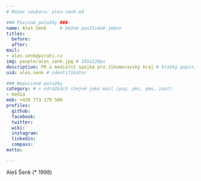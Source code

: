 ```yaml
---
# Název souboru: ales-senk.md

### Povinné položky ###
name: Aleš Šenk 	# běžně používáné jméno
titles:
  before: 
  after:
mail:
- ales.senk@pirati.cz
img: people/ales_senk.jpg # 165x220px
description: PR a mediální spojka pro Jihomoravský kraj # kratký popis, max 160 znaků
uid: ales.senk # identifikátor 

### Nepovinné položky
category: # v odrážkách stejně jako mail (psp, pks, pms, zast)
- media
mob: +420 773 179 506
profiles:
  github: 
  facebook: 
  twitter: 
  wiki: 
  instagram: 
  linkedin: 
  compass:  
motto: 

---
```


Aleš Šenk (* 1998) 
